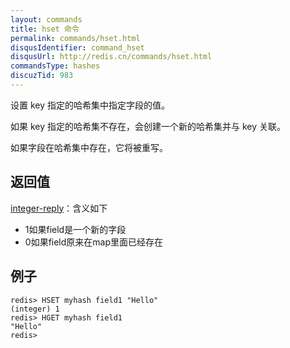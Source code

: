 ```yaml
---
layout: commands
title: hset 命令
permalink: commands/hset.html
disqusIdentifier: command_hset
disqusUrl: http://redis.cn/commands/hset.html
commandsType: hashes
discuzTid: 983
---
```


设置 key 指定的哈希集中指定字段的值。

如果 key 指定的哈希集不存在，会创建一个新的哈希集并与 key 关联。

如果字段在哈希集中存在，它将被重写。

## 返回值

[integer-reply](/topics/protocol.html#integer-reply)：含义如下

- 1如果field是一个新的字段
- 0如果field原来在map里面已经存在

## 例子

	redis> HSET myhash field1 "Hello"
	(integer) 1
	redis> HGET myhash field1
	"Hello"
	redis> 
